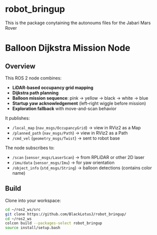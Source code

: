 # robot_bringup
This is the package conytaining the autonoums files for the Jabari Mars Rover

# Balloon Dijkstra Mission Node

## Overview
This ROS 2 node combines:
- **LiDAR-based occupancy grid mapping**
- **Dijkstra path planning**
- **Balloon mission sequence**: pink → yellow → black → white → blue
- **Startup yaw acknowledgement** (left–right wiggle before mission)
- **Exploration fallback** with move-and-scan behavior

It publishes:
- `/local_map` (`nav_msgs/OccupancyGrid`) → view in RViz2 as a Map
- `/planned_path` (`nav_msgs/Path`) → view in RViz2 as a Path
- `/cmd_vel` (`geometry_msgs/Twist`) → sent to robot base

The node subscribes to:
- `/scan` (`sensor_msgs/LaserScan`) → from RPLiDAR or other 2D laser
- `/imu/data` (`sensor_msgs/Imu`) → for yaw orientation
- `/object_info` (`std_msgs/String`) → balloon detections (contains color name)

## Build
Clone into your workspace:
```bash
cd ~/ros2_ws/src
git clone https://github.com/BlackLotusJ/robot_bringup/
cd ~/ros2_ws
colcon build --packages-select robot_bringup
source install/setup.bash
